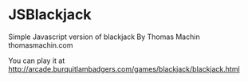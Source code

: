 # JSBlackjack
Simple Javascript version of blackjack
By Thomas Machin
thomasmachin.com

You can play it at http://arcade.burquitlambadgers.com/games/blackjack/blackjack.html
